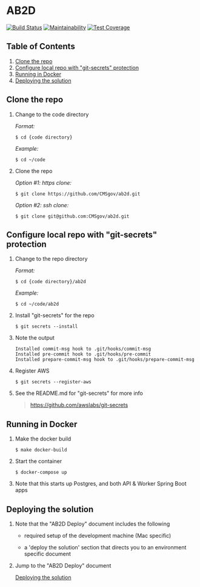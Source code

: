 # AB2D

[![Build Status](https://travis-ci.org/CMSgov/ab2d.svg?branch=master)](https://travis-ci.org/CMSgov/ab2d)
[![Maintainability](https://api.codeclimate.com/v1/badges/a99a88d28ad37a79dbf6/maintainability)](https://codeclimate.com/github/codeclimate/codeclimate/maintainability)
[![Test Coverage](https://api.codeclimate.com/v1/badges/a99a88d28ad37a79dbf6/test_coverage)](https://codeclimate.com/github/codeclimate/codeclimate/test_coverage)

## Table of Contents

1. [Clone the repo](#clone-the-repo)
1. [Configure local repo with "git-secrets" protection](#configure-local-repo-with-git-secrets-protection)
1. [Running in Docker](#running-in-docker)
1. [Deploying the solution](#deploying-the-solution)

## Clone the repo

1. Change to the code directory

   *Format:*
   
   ```ShellSession
   $ cd {code directory}
   ```

   *Example:*
   
   ```ShellSession
   $ cd ~/code
   ```

1. Clone the repo

   *Option #1: https clone:*
   
   ```ShellSession
   $ git clone https://github.com/CMSgov/ab2d.git
   ```

   *Option #2: ssh clone:*
   
   ```ShellSession
   $ git clone git@github.com:CMSgov/ab2d.git
   ```

## Configure local repo with "git-secrets" protection

1. Change to the repo directory

   *Format:*
   
   ```ShellSession
   $ cd {code directory}/ab2d
   ```

   *Example:*
   
   ```ShellSession
   $ cd ~/code/ab2d
   ```

1. Install "git-secrets" for the repo

   ```ShellSession
   $ git secrets --install
   ```

1. Note the output

   ```
   Installed commit-msg hook to .git/hooks/commit-msg
   Installed pre-commit hook to .git/hooks/pre-commit
   Installed prepare-commit-msg hook to .git/hooks/prepare-commit-msg
   ```

1. Register AWS

   ```ShellSession
   $ git secrets --register-aws
   ```

1. See the README.md for "git-secrets" for more info

   > https://github.com/awslabs/git-secrets

## Running in Docker

1. Make the docker build

   ```ShellSession
   $ make docker-build
   ```

1. Start the container

   ```ShellSession
   $ docker-compose up
   ```

1. Note that this starts up Postgres, and both API & Worker Spring Boot apps

## Deploying the solution

1. Note that the "AB2D Deploy" document includes the following

   - required setup of the development machine (Mac specific)

   - a 'deploy the solution' section that directs you to an environment specific document

1. Jump to the "AB2D Deploy" document

   [Deploying the solution](Deploy/README.md)